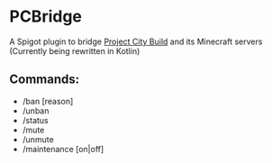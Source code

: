 # PCBridge
A Spigot plugin to bridge [Project City Build](https://projectcitybuild.com) and its Minecraft servers
(Currently being rewritten in Kotlin)

## Commands:
* /ban <name> [reason]
* /unban <name>
* /status <name>
* /mute <name>
* /unmute <name>
* /maintenance [on|off]
